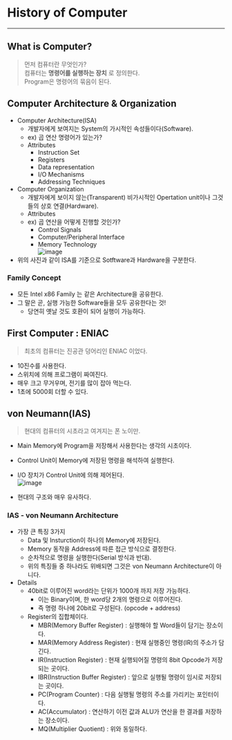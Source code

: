 # History of Computer
---
## What is Computer?
> 먼저 컴퓨터란 무엇인가?  
> 컴퓨터는 __명령어를 실행하는 장치__ 로 정의한다.  
> Program은 명령어의 묶음이 된다.  

## Computer Architecture & Organization
- Computer Architecture(ISA)
  - 개발자에게 보여지는 System의 가시적인 속성들이다(Software).
  - ex) 곱 연산 명령어가 있는가?
  - Attributes
    - Instruction Set
    - Registers
    - Data representation
    - I/O Mechanisms
    - Addressing Techniques 
- Computer Organization
  - 개발자에게 보이지 않는(Transparent) 비가시적인 Opertation unit이나 그것들의 상호 연결(Hardware).
  - Attributes
  - ex) 곱 연산을 어떻게 진행할 것인가?
    - Control Signals
    - Computer/Peripheral Interface
    - Memory Technology  
![image](https://user-images.githubusercontent.com/71700079/157041086-42a60cef-e81e-4803-97a9-8e22799f3eca.png)  
- 위의 사진과 같이 ISA를 기준으로 Sotftware과 Hardware을 구분한다.

### Family Concept
- 모든 Intel x86 Family 는 같은 Architecture을 공유한다.
- 그 말은 곧, 실행 가능한 Software들을 모두 공유한다는 것!
  - 당연히 옛날 것도 호환이 되어 실행이 가능하다.

## First Computer : ENIAC
> 최초의 컴퓨터는 진공관 덩어리인 ENIAC 이었다.  

- 10진수를 사용한다.
- 스위치에 의해 프로그램이 짜여진다.
- 매우 크고 무거우며, 전기를 많이 잡아 먹는다.
- 1초에 5000회 더할 수 있다.

## von Neumann(IAS)
> 현대의 컴퓨터의 시초라고 여겨지는 폰 노이만.  

- Main Memory에 Program을 저장해서 사용한다는 생각의 시초이다.
- Control Unit이 Memory에 저장된 명령을 해석하여 실행한다.
- I/O 장치가 Control Unit에 의해 제어된다.  
![image](https://user-images.githubusercontent.com/71700079/157042073-12e4a563-456c-4cd4-a05b-008660b6664e.png)  

- 현대의 구조와 매우 유사하다.

### IAS - von Neumann Architecture
- 가장 큰 특징 3가지
  - Data 및 Insturction이 하나의 Memory에 저장된다.
  - Memory 동작을 Address에 따른 접근 방식으로 결정한다.
  - 순차적으로 명령을 실행한다(Serial 방식과 반대).
  - 위의 특징들 중 하나라도 위배되면 그것은 von Neumann Architecture이 아니다.
- Details
  - 40bit로 이루어진 word라는 단위가 1000개 까지 저장 가능하다.
    - 이는 Binary이며, 한 word당 2개의 명령으로 이루어진다.
    - 즉 명령 하나에 20bit로 구성된다. (opcode + address)
  - Register의 집합체이다.
    - MBR(Memory Buffer Register) : 실행해야 할 Word들이 담기는 장소이다.
    - MAR(Memory Address Register) : 현재 실행중인 명령(IR)의 주소가 담긴다.
    - IR(Instruction Register) : 현재 실행되어질 명령의 8bit Opcode가 저장되는 곳이다.
    - IBR(Instruction Buffer Register) : 앞으로 실행될 명령이 임시로 저장되는 곳이다.
    - PC(Program Counter) : 다음 실행될 명령의 주소를 가리키는 포인터이다.
    - AC(Accumulator) : 연산하기 이전 값과 ALU가 연산을 한 결과를 저장하는 장소이다.
    - MQ(Multiplier Quotient) : 위와 동일하다.
